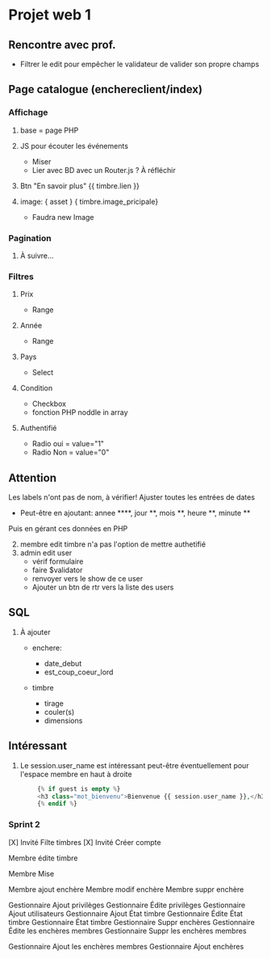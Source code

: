 # Projet web 1

## Rencontre avec prof.

- Filtrer le edit pour empêcher le validateur de valider son propre champs


## Page catalogue (enchereclient/index)

### Affichage

1. base = page PHP
2. JS pour écouter les événements
    - Miser
    - Lier avec BD avec un Router.js ? À réfléchir
    
3. Btn "En savoir plus" {{ timbre.lien }}
4. image: { asset } { timbre.image_pricipale}
    - Faudra new Image

### Pagination

1. À suivre...


### Filtres

1. Prix
    - Range

2. Année
    - Range

3. Pays
    - Select

4. Condition
    - Checkbox
    - fonction PHP noddle in array

5. Authentifié
    - Radio oui = value="1"
    - Radio Non = value="0"


## Attention

Les labels n'ont pas de nom, à vérifier!
Ajuster toutes les entrées de dates

- Peut-être en ajoutant: annee ****, jour **, mois **, heure **, minute **

Puis en gérant ces données en PHP


2. membre edit timbre n'a pas l'option de mettre authetifié
3. admin edit user
    - vérif formulaire
    - faire $validator
    - renvoyer vers le show de ce user
    - Ajouter un btn de rtr vers la liste des users

## SQL

1. À ajouter
    - enchere:
        - date_debut
        - est_coup_coeur_lord

    - timbre
        - tirage
        - couler(s)
        - dimensions




## Intéressant

1. Le session.user_name est intéressant peut-être éventuellement pour l'espace membre en haut à droite

```php 
        {% if guest is empty %}
        <h3 class="mot_bienvenu">Bienvenue {{ session.user_name }},</h3>
        {% endif %}


```

### Sprint 2
[X] Invité Filte timbres
[X] Invité Créer compte

Membre édite timbre

Membre Mise

Membre ajout enchère
Membre modif enchère
Membre suppr enchère

Gestionnaire Ajout privilèges
Gestionnaire Édite privilèges
Gestionnaire Ajout utilisateurs
Gestionnaire Ajout État timbre
Gestionnaire Édite État timbre
Gestionnaire État timbre
Gestionnaire Suppr enchères
Gestionnaire Édite les enchères membres
Gestionnaire Suppr les enchères membres



Gestionnaire Ajout les enchères membres
Gestionnaire Ajout enchères





